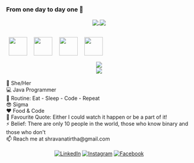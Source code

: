 ### From one day to day one :rocket: 

<div align="center">
 <a href="https://github.com/shravanatirtha">
 <img align="center" src="https://github-readme-stats-ten-gilt.vercel.app/api?username=shravanatirtha&theme=gruvbox&show_icons=true&count_private=true&count_private_pr=true&count_public_pr=true&show_owner=true" />
</a>
<a href="https://github.com/shravanatirtha">
 <img align="center" src="https://github-readme-streak-stats.herokuapp.com/?user=shravanatirtha&theme=merko" />
</a>
<br/>
<br/>
<p align="justify">
  <code> <img height="50" src="https://www.vectorlogo.zone/logos/java/java-ar21.svg"> </code> 
 <code> <img height="50" src="https://www.vectorlogo.zone/logos/nodejs/nodejs-horizontal.svg"> </code>
 <code> <img height="50" src="https://www.vectorlogo.zone/logos/mysql/mysql-ar21.svg"> </code>
  <code> <img height="50" src="https://www.vectorlogo.zone/logos/google_cloud/google_cloud-ar21.svg"> </code>
 </p>
 <a href="https://github.com/shravanatirtha">
 <img align="center" src="https://github-readme-stats.vercel.app/api/top-langs/?username=shravanatirtha&langs_count=8&theme=gruvbox" />
</a>
 </div> 
 <div align="center">
 <a href="https://github.com/shravanatirtha">
  <img align="center" src="https://github-readme-stats.vercel.app/api/wakatime?username=shravanatirtha&theme=gruvbox" />
</a>
 </div>   
 </div>
<br/>
👧 She/Her<br/>
💻 Java Programmer<br/>
🔄 Routine: Eat - Sleep - Code - Repeat<br/>
😎 Sigma <br/>
❤️ Food & Code<br/>
📝 Favourite Quote: Either I could watch it happen or be a part of it!<br/>
⚡ Belief: There are only 10 people in the world, those who know binary and those who don't<br/>
📫 Reach me at shravanatirtha@gmail.com <br/>
<br/>
<div align="center">
<a href="https://www.linkedin.com/in/shravanatirtha" target="_blank"><img src="https://img.shields.io/badge/LinkedIn-%230077B5.svg?&style=flat-square&logo=linkedin&logoColor=white" alt="LinkedIn"></a>
<a href="https://www.instagram.com/shravlogy" target="_blank"><img src="https://img.shields.io/badge/Instagram-%23E4405F.svg?&style=flat-square&logo=instagram&logoColor=white" alt="Instagram"></a>
<a href="https://www.facebook.com/shravanatirtha" target="_blank"><img src="https://img.shields.io/badge/Facebook-%231877F2.svg?&style=flat-square&logo=facebook&logoColor=white" alt="Facebook"></a>
</div>
